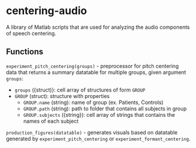 # centering-audio

A library of Matlab scripts that are used for analyzing the audio components of speech centering.

## Functions
`experiment_pitch_centering(groups)` - preprocessor for pitch centering data that returns a summary datatable for multiple groups, given argument `groups`:
- `groups` ({struct)}: cell array of structures of form `GROUP`
- `GROUP` (struct): structure with properties
	- `GROUP.name` (string): name of group (ex. Patients, Controls)
	- `GROUP.path` (string): path to folder that contains all subjects in group
	- `GROUP.subjects` ({string}): cell array of strings that contains the names of each subject

`production_figures(datatable)` - generates visuals based on datatable generated by `experiment_pitch_centering` or `experiment_formant_centering`.
